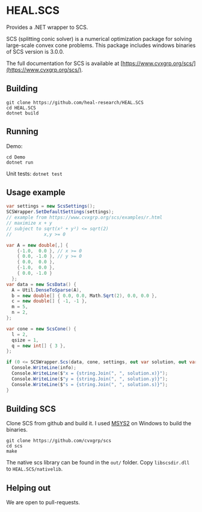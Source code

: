 # HEAL.SCS 

Provides a .NET wrapper to SCS.

SCS (splitting conic solver) is a numerical optimization package for solving
large-scale convex cone problems. This package includes windows binaries of SCS version is 3.0.0.

The full documentation for SCS is available at [https://www.cvxgrp.org/scs/](https://www.cvxgrp.org/scs/). 

## Building

```
git clone https://github.com/heal-research/HEAL.SCS
cd HEAL.SCS
dotnet build
```

## Running 
Demo:
```
cd Demo
dotnet run
```

Unit tests:
`dotnet test`

## Usage example
```csharp
var settings = new ScsSettings();
SCSWrapper.SetDefaultSettings(settings);
// example from https://www.cvxgrp.org/scs/examples/r.html
// maximize x + y
// subject to sqrt(x² + y²) <= sqrt(2)
//            x,y >= 0

var A = new double[,] {
    {-1.0,  0.0 }, // x >= 0
    { 0.0, -1.0 }, // y >= 0
    { 0.0,  0.0 },
    {-1.0,  0.0 },
    { 0.0, -1.0 }
  };
var data = new ScsData() {
  A = Util.DenseToSparse(A),
  b = new double[] { 0.0, 0.0, Math.Sqrt(2), 0.0, 0.0 },
  c = new double[] { -1, -1 },
  m = 5,
  n = 2,
};

var cone = new ScsCone() {
  l = 2,
  qsize = 1,
  q = new int[] { 3 },
};

if (0 <= SCSWrapper.Scs(data, cone, settings, out var solution, out var info)) {
  Console.WriteLine(info);
  Console.WriteLine($"x = {string.Join(", ", solution.x)}");
  Console.WriteLine($"y = {string.Join(", ", solution.y)}");
  Console.WriteLine($"s = {string.Join(", ", solution.s)}");
}
```

## Building SCS
Clone SCS from github and build it. I used [MSYS2](https://www.msys2.org/) on Windows to build the binaries. 
```
git clone https://github.com/cvxgrp/scs
cd scs
make 
```

The native scs library can be found in the `out/` folder. Copy `libscsdir.dll` to `HEAL.SCS/nativelib`.


## Helping out
We are open to pull-requests.
